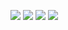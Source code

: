 ![](https://i.postimg.cc/GpSJz41G/xybiaux.gif) ![](https://i.postimg.cc/K8GP2PGt/PlHPTmX.png) ![](https://i.postimg.cc/MKF66xxt/szk1.png) ![](https://i.postimg.cc/63sjKwsB/0b0f5576.gif)
